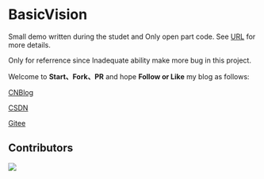 # BasicVision


Small demo written during the studet and Only open part code. See [URL](https://www.cnblogs.com/wjy-lulu/) for more details.

Only for referrence since Inadequate ability make more bug in this project.

Welcome to **Start、Fork、PR** and hope **Follow or Like** my blog as follows:

[CNBlog](https://www.cnblogs.com/wjy-lulu/)

[CSDN](https://blog.csdn.net/u011046017?spm=1000.2115.3001.5343)

[Gitee](https://gitee.com/tmamos)

## Contributors

<a href="https://github.com/www516717402/BasicVision/graphs/contributors">
  <img src="https://contrib.rocks/image?repo=www516717402/BasicVision" />
</a>
